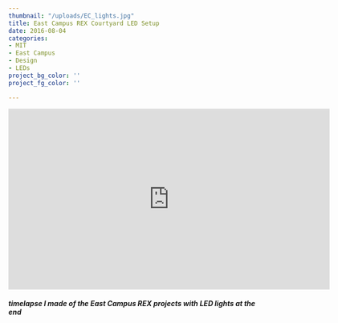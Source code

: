 ```yaml
---
thumbnail: "/uploads/EC_lights.jpg"
title: East Campus REX Courtyard LED Setup
date: 2016-08-04
categories:
- MIT
- East Campus
- Design
- LEDs
project_bg_color: ''
project_fg_color: ''

---
```

<iframe width="640" height="360" src="https://www.youtube.com/embed/87-u1DebjBs" frameborder="0" allow="accelerometer; autoplay; encrypted-media; gyroscope; picture-in-picture" allowfullscreen></iframe>

##### timelapse I made of the East Campus REX projects with LED lights at the end